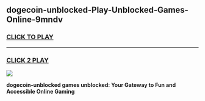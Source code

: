 
## dogecoin-unblocked-Play-Unblocked-Games-Online-9mndv
<h3>
<a href="https://premium76.site?title=dogecoin-unblocked&ref=25A">CLICK TO PLAY</a></h3>
<hr>

<h3>
<a href="https://premium76.site?title=dogecoin-unblocked&ref=25A">CLICK 2 PLAY</a>
  
</h3>

<a href="https://premium76.site?title=dogecoin-unblocked&ref=25A"><img src="https://clearcache.store/games.png"></a>


**dogecoin-unblocked games unblocked: Your Gateway to Fun and Accessible Online Gaming**
